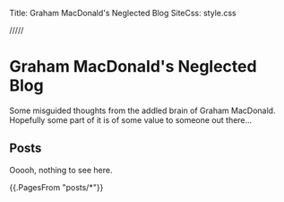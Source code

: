 Title: Graham MacDonald's Neglected Blog
SiteCss: style.css

/////

Graham MacDonald's Neglected Blog
=================================

Some misguided thoughts from the addled brain of Graham MacDonald.  Hopefully some part of it is of some value to someone out there...

Posts
-----

Ooooh, nothing to see here.

<div>
{{.PagesFrom "posts/*"}}
</div>
